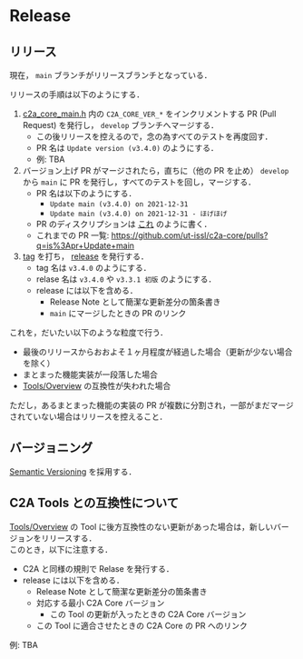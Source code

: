 # Release

## リリース
現在， `main` ブランチがリリースブランチとなっている．

リリースの手順は以下のようにする．

1. [c2a_core_main.h](https://github.com/ut-issl/c2a-core/blob/develop/c2a_core_main.h) 内の `C2A_CORE_VER_*` をインクリメントする PR (Pull Request) を発行し， `develop` ブランチへマージする．
	- この後リリースを控えるので，念の為すべてのテストを再度回す．
	- PR 名は `Update version (v3.4.0)` のようにする．
	- 例: TBA
1. バージョン上げ PR がマージされたら，直ちに（他の PR を止め） `develop` から `main` に PR を発行し，すべてのテストを回し，マージする．
	- PR 名は以下のようにする．
		- `Update main (v3.4.0) on 2021-12-31`
		- `Update main (v3.4.0) on 2021-12-31 - ほげほげ`
	- PR のディスクリプションは [これ](https://github.com/ut-issl/c2a-core/pull/151) のように書く．
	- これまでの PR 一覧: https://github.com/ut-issl/c2a-core/pulls?q=is%3Apr+Update+main
1. [tag](https://github.com/ut-issl/c2a-core/tags) を打ち， [release](https://github.com/ut-issl/c2a-core/releases) を発行する．
	- tag 名は `v3.4.0` のようにする．
	- relase 名は `v3.4.0` や `v3.3.1 初版` のようにする．
	- release には以下を含める．
		- Release Note として簡潔な更新差分の箇条書き
		- `main` にマージしたときの PR のリンク

これを，だいたい以下のような粒度で行う．

- 最後のリリースからおおよそ１ヶ月程度が経過した場合（更新が少ない場合を除く）
- まとまった機能実装が一段落した場合
- [Tools/Overview](../Tools/overview.md) の互換性が失われた場合

ただし，あるまとまった機能の実装の PR が複数に分割され，一部がまだマージされていない場合はリリースを控えること．


## バージョニング
[Semantic Versioning](https://semver.org) を採用する．


## C2A Tools との互換性について
[Tools/Overview](../Tools/overview.md) の Tool に後方互換性のない更新があった場合は，新しいバージョンをリリースする．  
このとき，以下に注意する．

- C2A と同様の規則で Relase を発行する．
- release には以下を含める．
	- Release Note として簡潔な更新差分の箇条書き
	- 対応する最小 C2A Core バージョン
		- この Tool の更新が入ったときの C2A Core バージョン
	- この Tool に適合させたときの C2A Core の PR へのリンク

例: TBA

